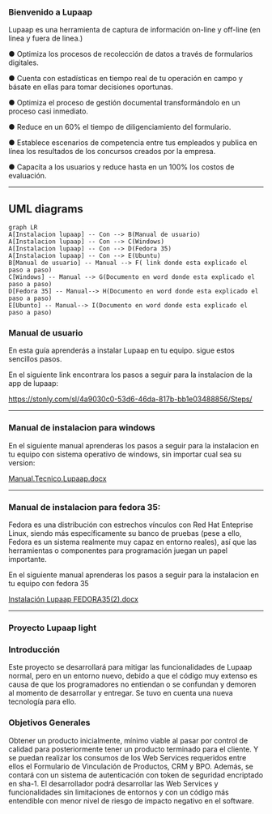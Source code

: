 
### Bienvenido a Lupaap



Lupaap  es una herramienta de captura de información on-line y off-line (en linea y fuera de linea.) 

● Optimiza los procesos de recolección de datos a través de formularios digitales.

● Cuenta con estadísticas en tiempo real de tu operación en campo y básate en ellas
para tomar decisiones oportunas.

● Optimiza el proceso de gestión documental transformándolo en un proceso casi
inmediato.

● Reduce en un 60% el tiempo de diligenciamiento del formulario.

● Establece escenarios de competencia entre tus empleados y publica en línea los
resultados de los concursos creados por la empresa.

● Capacita a los usuarios y reduce hasta en un 100% los costos de evaluación.







__________________________________________________________________________________________________________________________________________________________________





## UML diagrams




```mermaid
graph LR
A[Instalacion lupaap] -- Con --> B(Manual de usuario)
A[Instalacion lupaap] -- Con --> C(Windows)
A[Instalacion lupaap] -- Con --> D(Fedora 35)
A[Instalacion lupaap] -- Con --> E(Ubuntu)
B[Manual de usuario] -- Manual --> F( link donde esta explicado el paso a paso)
C[Windows] -- Manual --> G(Documento en word donde esta explicado el paso a paso)
D[Fedora 35] -- Manual--> H(Documento en word donde esta explicado el paso a paso)
E[Ubunto] -- Manual--> I(Documento en word donde esta explicado el paso a paso)

```








### Manual de usuario



En esta guía aprenderás a instalar Lupaap en tu equipo.
sigue estos sencillos pasos.



En el siguiente link encontrara los pasos a seguir para la instalacion de la app de lupaap:


https://stonly.com/sl/4a9030c0-53d6-46da-817b-bb1e03488856/Steps/










__________________________________________________________________________________________________________________________________________________________________








### Manual de instalacion para windows



En el siguiente manual aprenderas los pasos a seguir para la instalacion en tu equipo con sistema operativo de windows, sin importar cual sea su version:






[Manual.Tecnico.Lupaap.docx](https://github.com/frankn9/lupaap/files/8254614/Manual.Tecnico.Lupaap.docx)










_________________________________________________________________________________________________________________________________________________________________






### Manual de instalacion para fedora 35:






Fedora es una distribución con estrechos vínculos con Red Hat Enteprise Linux, siendo más específicamente su banco de pruebas (pese a ello, Fedora es un sistema
realmente muy capaz en entorno reales), así que las herramientas o componentes para programación juegan un papel importante.





En el siguiente manual aprenderas los pasos a seguir para la instalacion en tu equipo con fedora 35







[Instalación Lupaap FEDORA35(2).docx](https://github.com/frankn9/lupaap/files/8254700/Instalacion.Lupaap.FEDORA35.2.docx)









__________________________________________________________________________________________________________________________________________________________________





###  Proyecto Lupaap light





  ### Introducción
  
  

Este proyecto se desarrollará para mitigar las funcionalidades de Lupaap normal, pero en un entorno nuevo, debido a que el código muy extenso es causa de que los programadores no entiendan o se confundan y demoren al momento de desarrollar y entregar. Se tuvo en cuenta una nueva tecnología para ello.




  ### Objetivos Generales

Obtener un producto inicialmente, mínimo viable al pasar por control de calidad para posteriormente tener un producto terminado para el cliente. Y se puedan realizar los consumos de los Web Services requeridos entre ellos el Formulario de Vinculación de Productos, CRM y BPO. Además, se contará con un sistema de autenticación con token de seguridad encriptado en sha-1.
El desarrollador podrá desarrollar las Web Services y funcionalidades sin limitaciones de entornos y con un código más entendible con menor nivel de riesgo de impacto negativo en el software.








